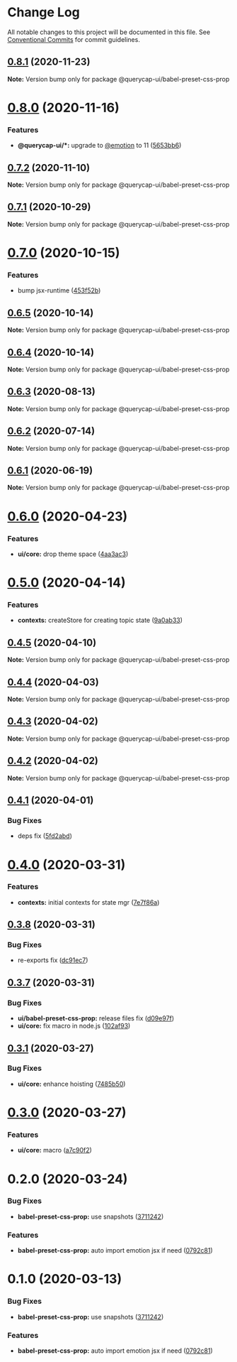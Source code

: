 # Change Log

All notable changes to this project will be documented in this file.
See [Conventional Commits](https://conventionalcommits.org) for commit guidelines.

## [0.8.1](https://github.com/querycap/webappkit/compare/@querycap-ui/babel-preset-css-prop@0.8.0...@querycap-ui/babel-preset-css-prop@0.8.1) (2020-11-23)

**Note:** Version bump only for package @querycap-ui/babel-preset-css-prop





# [0.8.0](https://github.com/querycap/webappkit/compare/@querycap-ui/babel-preset-css-prop@0.7.2...@querycap-ui/babel-preset-css-prop@0.8.0) (2020-11-16)


### Features

* **@querycap-ui/*:** upgrade to [@emotion](https://github.com/emotion) to 11 ([5653bb6](https://github.com/querycap/webappkit/commit/5653bb63579fd592382fa4dd2ee709a838f6e944))





## [0.7.2](https://github.com/querycap/webappkit/compare/@querycap-ui/babel-preset-css-prop@0.7.1...@querycap-ui/babel-preset-css-prop@0.7.2) (2020-11-10)

**Note:** Version bump only for package @querycap-ui/babel-preset-css-prop





## [0.7.1](https://github.com/querycap/webappkit/compare/@querycap-ui/babel-preset-css-prop@0.7.0...@querycap-ui/babel-preset-css-prop@0.7.1) (2020-10-29)

**Note:** Version bump only for package @querycap-ui/babel-preset-css-prop

# [0.7.0](https://github.com/querycap/webappkit/compare/@querycap-ui/babel-preset-css-prop@0.6.5...@querycap-ui/babel-preset-css-prop@0.7.0) (2020-10-15)

### Features

- bump jsx-runtime ([453f52b](https://github.com/querycap/webappkit/commit/453f52b4a7b0e0f987de76da08c9bbb4d39802f8))

## [0.6.5](https://github.com/querycap/webappkit/compare/@querycap-ui/babel-preset-css-prop@0.6.4...@querycap-ui/babel-preset-css-prop@0.6.5) (2020-10-14)

**Note:** Version bump only for package @querycap-ui/babel-preset-css-prop

## [0.6.4](https://github.com/querycap/webappkit/compare/@querycap-ui/babel-preset-css-prop@0.6.3...@querycap-ui/babel-preset-css-prop@0.6.4) (2020-10-14)

**Note:** Version bump only for package @querycap-ui/babel-preset-css-prop

## [0.6.3](https://github.com/querycap/webappkit/compare/@querycap-ui/babel-preset-css-prop@0.6.1...@querycap-ui/babel-preset-css-prop@0.6.3) (2020-08-13)

**Note:** Version bump only for package @querycap-ui/babel-preset-css-prop

## [0.6.2](https://github.com/querycap/webappkit/compare/@querycap-ui/babel-preset-css-prop@0.6.1...@querycap-ui/babel-preset-css-prop@0.6.2) (2020-07-14)

**Note:** Version bump only for package @querycap-ui/babel-preset-css-prop

## [0.6.1](https://github.com/querycap/webappkit/compare/@querycap-ui/babel-preset-css-prop@0.6.0...@querycap-ui/babel-preset-css-prop@0.6.1) (2020-06-19)

**Note:** Version bump only for package @querycap-ui/babel-preset-css-prop

# [0.6.0](https://github.com/querycap/webappkit/compare/@querycap-ui/babel-preset-css-prop@0.5.0...@querycap-ui/babel-preset-css-prop@0.6.0) (2020-04-23)

### Features

- **ui/core:** drop theme space ([4aa3ac3](https://github.com/querycap/webappkit/commit/4aa3ac38d3dadcb124b83ac0d8e101213f14058a))

# [0.5.0](https://github.com/querycap/webappkit/compare/@querycap-ui/babel-preset-css-prop@0.4.5...@querycap-ui/babel-preset-css-prop@0.5.0) (2020-04-14)

### Features

- **contexts:** createStore for creating topic state ([9a0ab33](https://github.com/querycap/webappkit/commit/9a0ab33376725c94b4a0b813f0ed44dfc3abd9bc))

## [0.4.5](https://github.com/querycap/webappkit/compare/@querycap-ui/babel-preset-css-prop@0.4.4...@querycap-ui/babel-preset-css-prop@0.4.5) (2020-04-10)

**Note:** Version bump only for package @querycap-ui/babel-preset-css-prop

## [0.4.4](https://github.com/querycap/webappkit/compare/@querycap-ui/babel-preset-css-prop@0.4.3...@querycap-ui/babel-preset-css-prop@0.4.4) (2020-04-03)

**Note:** Version bump only for package @querycap-ui/babel-preset-css-prop

## [0.4.3](https://github.com/querycap/webappkit/compare/@querycap-ui/babel-preset-css-prop@0.4.2...@querycap-ui/babel-preset-css-prop@0.4.3) (2020-04-02)

**Note:** Version bump only for package @querycap-ui/babel-preset-css-prop

## [0.4.2](https://github.com/querycap/webappkit/compare/@querycap-ui/babel-preset-css-prop@0.4.1...@querycap-ui/babel-preset-css-prop@0.4.2) (2020-04-02)

**Note:** Version bump only for package @querycap-ui/babel-preset-css-prop

## [0.4.1](https://github.com/querycap/webappkit/compare/@querycap-ui/babel-preset-css-prop@0.4.0...@querycap-ui/babel-preset-css-prop@0.4.1) (2020-04-01)

### Bug Fixes

- deps fix ([5fd2abd](https://github.com/querycap/webappkit/commit/5fd2abd84d2482c5c9aa356655fb85483690926f))

# [0.4.0](https://github.com/querycap/webappkit/compare/@querycap-ui/babel-preset-css-prop@0.3.8...@querycap-ui/babel-preset-css-prop@0.4.0) (2020-03-31)

### Features

- **contexts:** initial contexts for state mgr ([7e7f86a](https://github.com/querycap/webappkit/commit/7e7f86a7ec61375cb8f3d618468d0772305c9a48))

## [0.3.8](https://github.com/querycap/webappkit/compare/@querycap-ui/babel-preset-css-prop@0.3.7...@querycap-ui/babel-preset-css-prop@0.3.8) (2020-03-31)

### Bug Fixes

- re-exports fix ([dc91ec7](https://github.com/querycap/webappkit/commit/dc91ec7983130355667eca8ce24c6dc5b0c4619e))

## [0.3.7](https://github.com/querycap/webappkit/compare/@querycap-ui/babel-preset-css-prop@0.3.1...@querycap-ui/babel-preset-css-prop@0.3.7) (2020-03-31)

### Bug Fixes

- **ui/babel-preset-css-prop:** release files fix ([d09e97f](https://github.com/querycap/webappkit/commit/d09e97f8a38a95c56625bd57016ebefb716179fb))
- **ui/core:** fix macro in node.js ([102af93](https://github.com/querycap/webappkit/commit/102af9372adae55c61f45221c1096658147f7e22))

## [0.3.1](https://github.com/querycap/webappkit/compare/@querycap-ui/babel-preset-css-prop@0.3.0...@querycap-ui/babel-preset-css-prop@0.3.1) (2020-03-27)

### Bug Fixes

- **ui/core:** enhance hoisting ([7485b50](https://github.com/querycap/webappkit/commit/7485b50fa8c475cf9150bd3fcc7a0647d4968bc9))

# [0.3.0](https://github.com/querycap/webappkit/compare/@querycap-ui/babel-preset-css-prop@0.2.0...@querycap-ui/babel-preset-css-prop@0.3.0) (2020-03-27)

### Features

- **ui/core:** macro ([a7c90f2](https://github.com/querycap/webappkit/commit/a7c90f266d6338b77ec1a803c75a391bf051017c))

# 0.2.0 (2020-03-24)

### Bug Fixes

- **babel-preset-css-prop:** use snapshots ([3711242](https://github.com/querycap/webappkit/commit/3711242a9620972d8465f11142738d2ab75c4802))

### Features

- **babel-preset-css-prop:** auto import emotion jsx if need ([0792c81](https://github.com/querycap/webappkit/commit/0792c813e3d2edbe5b9d657c1331408aa2889bbb))

# 0.1.0 (2020-03-13)

### Bug Fixes

- **babel-preset-css-prop:** use snapshots ([3711242](https://github.com/querycap/webappkit/commit/3711242a9620972d8465f11142738d2ab75c4802))

### Features

- **babel-preset-css-prop:** auto import emotion jsx if need ([0792c81](https://github.com/querycap/webappkit/commit/0792c813e3d2edbe5b9d657c1331408aa2889bbb))
